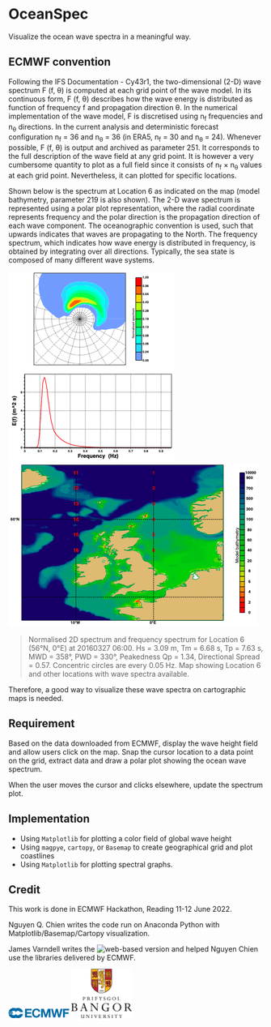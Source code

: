 # OceanSpec
Visualize the ocean wave spectra in a meaningful way. 


## ECMWF convention

Following the IFS Documentation - Cy43r1, the two-dimensional (2-D) wave spectrum F (f, θ) is computed at each grid point of the wave model. In its continuous form, F (f, θ) describes how the wave energy is distributed as function of frequency f and propagation direction θ. In the numerical implementation of the wave model, F is discretised using n<sub>f</sub> frequencies and n<sub>θ</sub> directions. In the current analysis and deterministic forecast configuration n<sub>f</sub> = 36 and n<sub>θ</sub> = 36 (in ERA5, n<sub>f</sub> = 30 and n<sub>θ</sub> = 24). Whenever possible, F (f, θ) is output and archived as parameter 251. It corresponds to the full description of the wave field at any grid point. It is however a very cumbersome quantity to plot as a full field since it consists of n<sub>f</sub> × n<sub>θ</sub> values at each grid point. Nevertheless, it can plotted for specific locations. 

Shown below is the spectrum at Location 6 as indicated on the map (model bathymetry, parameter 219 is also shown). The 2-D wave spectrum is represented using a polar plot representation, where the radial coordinate represents frequency and the polar direction is the propagation direction of each wave component. The oceanographic convention is used, such that upwards indicates that waves are propagating to the North. The frequency spectrum, which indicates how wave energy is distributed in frequency, is obtained by integrating over all directions. Typically, the sea state is composed of many different wave systems.

![Normalised 2D spectrum and frequency spectrum for Location 6](fig/wave_spectrum_Location_6_ECMWF.png) ![Map of bathymetry and locations where wave spectra are available](fig/map_wave_bathy_ECMWF.png)
> Normalised 2D spectrum and frequency spectrum for Location 6 (56°N, 0°E) at 20160327 06:00. Hs = 3.09 m, Tm = 6.68 s, Tp = 7.63 s, MWD = 358°, PWD = 330°, Peakedness Qp = 1.34, Directional Spread = 0.57. Concentric circles are every 0.05 Hz. Map showing Location 6 and other locations with wave spectra available.


Therefore, a good way to visualize these wave spectra on cartographic maps is needed.

## Requirement

Based on the data downloaded from ECMWF, display the wave height field and allow users click on the map. Snap the cursor location to a data point on the grid, extract data and draw a polar plot showing the ocean wave spectrum. 

When the user moves the cursor and clicks elsewhere, update the spectrum plot.

## Implementation

* Using `Matplotlib` for plotting a color field of global wave height
* Using `magpye`, `cartopy`, or `Basemap` to create geographical grid and plot coastlines
* Using `Matplotlib` for plotting spectral graphs.

## Credit

This work is done in ECMWF Hackathon, Reading 11-12 June 2022.

Nguyen Q. Chien writes the code run on Anaconda Python with Matplotlib/Basemap/Cartopy visualization.

James Varndell writes the ![web-based version](https://cds-dev.copernicus-climate.eu/apps/c3s/app-hackathon-wave-spectrum) and helped Nguyen Chien use the libraries delivered by ECMWF.

<img src="fig/ECWMF-logo.png" width="120">

<img src="fig/Bangor-logo.png" width="120">

